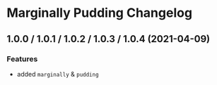 # Marginally Pudding Changelog

## 1.0.0 / 1.0.1 / 1.0.2 / 1.0.3 / 1.0.4 (2021-04-09)

### Features

- added `marginally` & `pudding`
